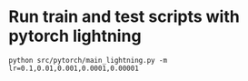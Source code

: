 # Run train and test scripts with pytorch lightning
```
python src/pytorch/main_lightning.py -m lr=0.1,0.01,0.001,0.0001,0.00001
```